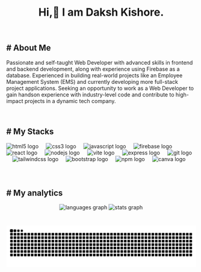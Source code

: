 <h1 align="center">Hi,👋 I am Daksh Kishore.</h1>
<br clear="both">



<h2 align="left"># About Me</h2>
<p align="left">Passionate and self-taught Web Developer with advanced skills in frontend and backend development, along with experience using Firebase as a database. Experienced in building real-world projects like an Employee Management System (EMS) and currently developing more full-stack project applications. Seeking an opportunity to work as a Web Developer to gain handson experience with industry-level code and contribute to high-impact projects in a dynamic tech company.
</p>
<br clear="both">



<h2 align="left"># My Stacks</h2>
<div align="left">
  <img src="https://skillicons.dev/icons?i=html" height="40" alt="html5 logo"  />
  <img width="12" />
  <img src="https://skillicons.dev/icons?i=css" height="40" alt="css3 logo"  />
  <img width="12" />
  <img src="https://skillicons.dev/icons?i=js" height="40" alt="javascript logo"  />
  <img width="12" />
  <img src="https://skillicons.dev/icons?i=firebase" height="40" alt="firebase logo"  />
  <img width="12" />
  <img src="https://skillicons.dev/icons?i=react" height="40" alt="react logo"  />
  <img width="12" />
  <img src="https://skillicons.dev/icons?i=nodejs" height="40" alt="nodejs logo"  />
  <img width="12" />
  <img src="https://skillicons.dev/icons?i=vite" height="40" alt="vite logo"  />
  <img width="12" />
  <img src="https://skillicons.dev/icons?i=express" height="40" alt="express logo"  />
  <img width="12" />
  <img src="https://skillicons.dev/icons?i=git" height="40" alt="git logo"  />
  <img width="12" />
  <img src="https://skillicons.dev/icons?i=tailwind" height="40" alt="tailwindcss logo"  />
  <img width="12" />
  <img src="https://skillicons.dev/icons?i=bootstrap" height="40" alt="bootstrap logo"  />
  <img width="12" />
  <img src="https://cdn.jsdelivr.net/gh/devicons/devicon/icons/npm/npm-original-wordmark.svg" height="40" alt="npm logo"  />
  <img width="12" />
  <img src="https://cdn.jsdelivr.net/gh/devicons/devicon/icons/canva/canva-original.svg" height="40" alt="canva logo"  />
</div>

###
<br clear="both">



<h2 align="left"># My analytics</h2>
<div align="center">
  <img src="https://github-readme-stats.vercel.app/api/top-langs?username=dakshdev&locale=en&hide_title=false&layout=compact&card_width=320&langs_count=5&theme=aura_dark&hide_border=true&order=2" height="150" alt="languages graph"  />
  <img src="https://github-readme-stats.vercel.app/api?username=dakshdev&hide_title=false&hide_rank=false&show_icons=true&include_all_commits=false&count_private=true&disable_animations=false&theme=aura_dark&locale=en&hide_border=true&order=1" height="150" alt="stats graph"  />
</div>

###

<br clear="both">

<img src="https://raw.githubusercontent.com/dakshdev/dakshdev/output/snake.svg" alt="Snake animation" />

###
